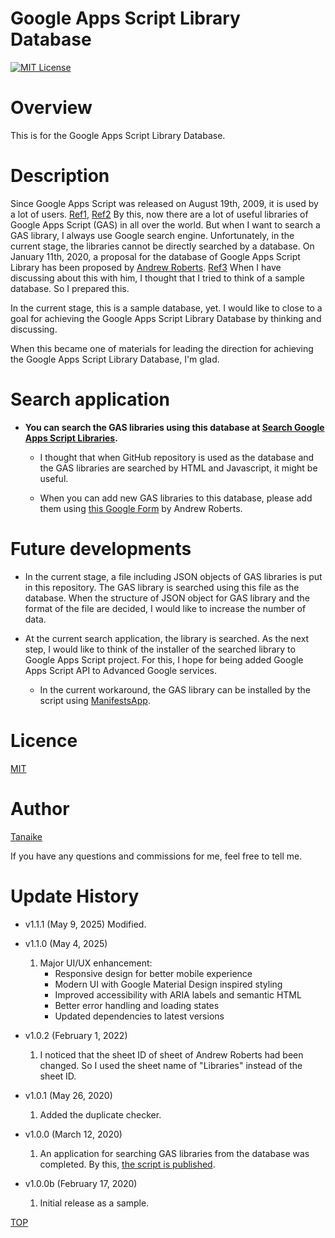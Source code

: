 # Google Apps Script Library Database

<a name="top"></a>
[![MIT License](http://img.shields.io/badge/license-MIT-blue.svg?style=flat)](LICENCE)

<a name="overview"></a>

# Overview

This is for the Google Apps Script Library Database.

<a name="description"></a>

# Description

Since Google Apps Script was released on August 19th, 2009, it is used by a lot of users. [Ref1](https://gist.github.com/tanaikech/4e4f1ca20b8dbce08f87289db415df7d), [Ref2](https://gist.github.com/tanaikech/fd7dbc6d630fd0550c32159635cecc96) By this, now there are a lot of useful libraries of Google Apps Script (GAS) in all over the world. But when I want to search a GAS library, I always use Google search engine. Unfortunately, in the current stage, the libraries cannot be directly searched by a database. On January 11th, 2020, a proposal for the database of Google Apps Script Library has been proposed by [Andrew Roberts](https://github.com/andrewroberts). [Ref3](https://groups.google.com/forum/#!topic/google-apps-script-community/sXO6_vCIbgI) When I have discussing about this with him, I thought that I tried to think of a sample database. So I prepared this.

In the current stage, this is a sample database, yet. I would like to close to a goal for achieving the Google Apps Script Library Database by thinking and discussing.

When this became one of materials for leading the direction for achieving the Google Apps Script Library Database, I'm glad.

# Search application

- **You can search the GAS libraries using this database at [Search Google Apps Script Libraries](https://sites.google.com/view/search-gas-libraries).**

  - I thought that when GitHub repository is used as the database and the GAS libraries are searched by HTML and Javascript, it might be useful.

  - When you can add new GAS libraries to this database, please add them using [this Google Form](https://docs.google.com/forms/d/e/1FAIpQLSckRzFtF-i1CUwdhA21GteWok9p5-_G4Py3PH5bC9KaqXoOxA/viewform) by Andrew Roberts.

# Future developments

- In the current stage, a file including JSON objects of GAS libraries is put in this repository. The GAS library is searched using this file as the database. When the structure of JSON object for GAS library and the format of the file are decided, I would like to increase the number of data.

- At the current search application, the library is searched. As the next step, I would like to think of the installer of the searched library to Google Apps Script project. For this, I hope for being added Google Apps Script API to Advanced Google services.
  - In the current workaround, the GAS library can be installed by the script using [ManifestsApp](https://github.com/tanaikech/ManifestsApp).

# Licence

[MIT](LICENCE)

<a name="author"></a>

# Author

[Tanaike](https://tanaikech.github.io/about/)

If you have any questions and commissions for me, feel free to tell me.

<a name="updatehistory"></a>

# Update History

- v1.1.1 (May 9, 2025)
  Modified.

- v1.1.0 (May 4, 2025)

  1. Major UI/UX enhancement:
     - Responsive design for better mobile experience
     - Modern UI with Google Material Design inspired styling
     - Improved accessibility with ARIA labels and semantic HTML
     - Better error handling and loading states
     - Updated dependencies to latest versions

- v1.0.2 (February 1, 2022)

  1. I noticed that the sheet ID of sheet of Andrew Roberts had been changed. So I used the sheet name of "Libraries" instead of the sheet ID.

- v1.0.1 (May 26, 2020)

  1. Added the duplicate checker.

- v1.0.0 (March 12, 2020)

  1. An application for searching GAS libraries from the database was completed. By this, [the script is published](https://github.com/tanaikech/Google-Apps-Script-Library-Database/blob/master/searchApp.html).

- v1.0.0b (February 17, 2020)

  1. Initial release as a sample.

[TOP](#top)
